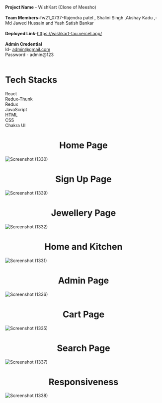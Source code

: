 <b>Project Name</b> - WishKart (Clone of Meesho)<br><br>
<b>Team Members-</b>fw21_0737-Rajendra patel , Shalini Singh ,Akshay Kadu ,-Md Jawed Hussain and Yash Satish Bankar <br><br>
<b>Deployed Link-</b>https://wishkart-tau.vercel.app/<br><br>
<b>Admin Credential<br>
</b>Id- admin@gmail.com<br>
Password - admin@123<br><br>

<h1>Tech Stacks</h1>
React<br>
Redux-Thunk<br>
Redux<br>
JavaScript<br>
HTML<br>
CSS<br>
Chakra UI<br>



<h1 align ="center">Home Page</h1>


![Screenshot (1330)](https://user-images.githubusercontent.com/107534386/215671577-26a75411-b5b7-452b-a17e-273f1eed89d8.png)



<h1 align="center">Sign Up Page</h1>

![Screenshot (1339)](https://user-images.githubusercontent.com/107534386/215670788-29c19584-5880-4218-821a-a293ec6f2098.png)




<h1 align="center">Jewellery Page</h1>


![Screenshot (1332)](https://user-images.githubusercontent.com/107534386/215671791-8d8a1d2a-52b5-4c6f-adba-e1d2011b83df.png)



<h1 align ="center">Home and Kitchen </h1>


![Screenshot (1331)](https://user-images.githubusercontent.com/107534386/215671844-9bdbcb48-a797-444d-9874-79d30095a02f.png)



<h1 align ="center">Admin Page</h1>


![Screenshot (1336)](https://user-images.githubusercontent.com/107534386/215671882-013f719c-0e88-4fc2-9cdd-182483e27572.png)


<h1 align ="center">Cart Page</h1>


![Screenshot (1335)](https://user-images.githubusercontent.com/107534386/215671910-fae37916-7bdf-4935-840c-ac9c4a03ada3.png)



<h1 align ="center">Search Page</h1>

![Screenshot (1337)](https://user-images.githubusercontent.com/107534386/215671928-d9118a06-6950-4853-acdf-1e24cbd35b24.png)




<h1 align ="center">Responsiveness</h1>

![Screenshot (1338)](https://user-images.githubusercontent.com/107534386/215671947-cc151dec-dd37-4345-aa3d-cef977fd6913.png)
